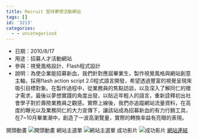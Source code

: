 ```yaml
---
title: Recruit 堅持夢想活動網站
tags: []
id: '3213'
categories:
  - - uncategorized
---
```


*   日期：2010/8/17
*   用途：招募人才活動網站
*   參與：視覺風格設計、Flash程式設計
*   說明：為使企業能招募新血，我們針對應屆畢業生，製作視覺風格與網站創意主軸，採用flash action script 2.0程式語言開發，希望透過豐富的視覺呈現來吸引目標對象。在製作過程中，從業務員的焦點訪談，以及深入了解同仁的徵才需求，最後以夢想實踐的角度出發，以貼近年輕人的語言，重新詮釋初出社會學子對於壽險業務員之觀感。實際上線後，我們亦追蹤網站流量資料，在高度的曝光以及業務同仁的大力宣傳下，讓該站成為招募新血的有力行銷工具，在7~10月畢業潮中，創造了一波高瀏覽量，實際的轉換率益有亮眼的表現。

開頭動畫 ![開頭動畫](https://oberonlai.blog/wp-content/uploads/2010/09/recruit01.jpg) 網站主選單 ![網站主選單](https://oberonlai.blog/wp-content/uploads/2010/09/recruit02.jpg) 成功影片 ![成功影片](https://oberonlai.blog/wp-content/uploads/2010/09/recruit03.jpg) [網站連結](http://goo.gl/kcXd)